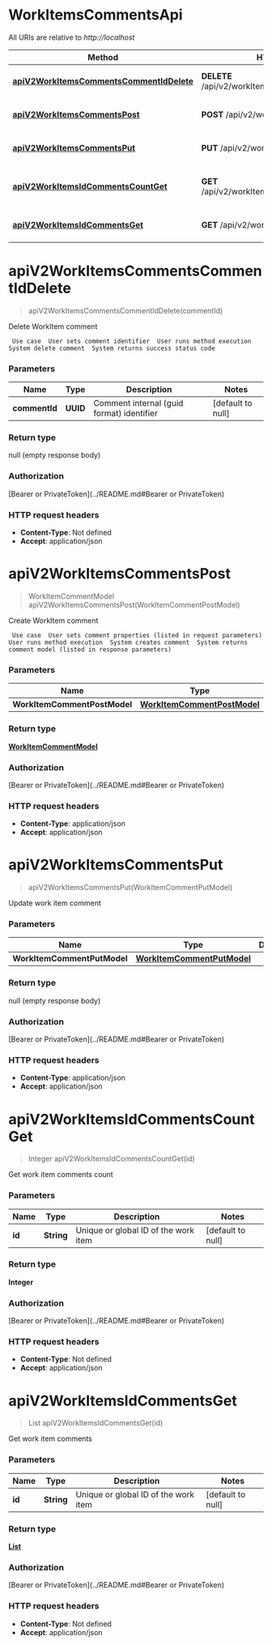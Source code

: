 # WorkItemsCommentsApi

All URIs are relative to *http://localhost*

| Method | HTTP request | Description |
|------------- | ------------- | -------------|
| [**apiV2WorkItemsCommentsCommentIdDelete**](WorkItemsCommentsApi.md#apiV2WorkItemsCommentsCommentIdDelete) | **DELETE** /api/v2/workItems/comments/{commentId} | Delete WorkItem comment |
| [**apiV2WorkItemsCommentsPost**](WorkItemsCommentsApi.md#apiV2WorkItemsCommentsPost) | **POST** /api/v2/workItems/comments | Create WorkItem comment |
| [**apiV2WorkItemsCommentsPut**](WorkItemsCommentsApi.md#apiV2WorkItemsCommentsPut) | **PUT** /api/v2/workItems/comments | Update work item comment |
| [**apiV2WorkItemsIdCommentsCountGet**](WorkItemsCommentsApi.md#apiV2WorkItemsIdCommentsCountGet) | **GET** /api/v2/workItems/{id}/comments/count | Get work item comments count |
| [**apiV2WorkItemsIdCommentsGet**](WorkItemsCommentsApi.md#apiV2WorkItemsIdCommentsGet) | **GET** /api/v2/workItems/{id}/comments | Get work item comments |


<a name="apiV2WorkItemsCommentsCommentIdDelete"></a>
# **apiV2WorkItemsCommentsCommentIdDelete**
> apiV2WorkItemsCommentsCommentIdDelete(commentId)

Delete WorkItem comment

     Use case  User sets comment identifier  User runs method execution  System delete comment  System returns success status code

### Parameters

|Name | Type | Description  | Notes |
|------------- | ------------- | ------------- | -------------|
| **commentId** | **UUID**| Comment internal (guid format) identifier | [default to null] |

### Return type

null (empty response body)

### Authorization

[Bearer or PrivateToken](../README.md#Bearer or PrivateToken)

### HTTP request headers

- **Content-Type**: Not defined
- **Accept**: application/json

<a name="apiV2WorkItemsCommentsPost"></a>
# **apiV2WorkItemsCommentsPost**
> WorkItemCommentModel apiV2WorkItemsCommentsPost(WorkItemCommentPostModel)

Create WorkItem comment

     Use case  User sets comment properties (listed in request parameters)  User runs method execution  System creates comment  System returns comment model (listed in response parameters)

### Parameters

|Name | Type | Description  | Notes |
|------------- | ------------- | ------------- | -------------|
| **WorkItemCommentPostModel** | [**WorkItemCommentPostModel**](../Models/WorkItemCommentPostModel.md)|  | [optional] |

### Return type

[**WorkItemCommentModel**](../Models/WorkItemCommentModel.md)

### Authorization

[Bearer or PrivateToken](../README.md#Bearer or PrivateToken)

### HTTP request headers

- **Content-Type**: application/json
- **Accept**: application/json

<a name="apiV2WorkItemsCommentsPut"></a>
# **apiV2WorkItemsCommentsPut**
> apiV2WorkItemsCommentsPut(WorkItemCommentPutModel)

Update work item comment

### Parameters

|Name | Type | Description  | Notes |
|------------- | ------------- | ------------- | -------------|
| **WorkItemCommentPutModel** | [**WorkItemCommentPutModel**](../Models/WorkItemCommentPutModel.md)|  | [optional] |

### Return type

null (empty response body)

### Authorization

[Bearer or PrivateToken](../README.md#Bearer or PrivateToken)

### HTTP request headers

- **Content-Type**: application/json
- **Accept**: application/json

<a name="apiV2WorkItemsIdCommentsCountGet"></a>
# **apiV2WorkItemsIdCommentsCountGet**
> Integer apiV2WorkItemsIdCommentsCountGet(id)

Get work item comments count

### Parameters

|Name | Type | Description  | Notes |
|------------- | ------------- | ------------- | -------------|
| **id** | **String**| Unique or global ID of the work item | [default to null] |

### Return type

**Integer**

### Authorization

[Bearer or PrivateToken](../README.md#Bearer or PrivateToken)

### HTTP request headers

- **Content-Type**: Not defined
- **Accept**: application/json

<a name="apiV2WorkItemsIdCommentsGet"></a>
# **apiV2WorkItemsIdCommentsGet**
> List apiV2WorkItemsIdCommentsGet(id)

Get work item comments

### Parameters

|Name | Type | Description  | Notes |
|------------- | ------------- | ------------- | -------------|
| **id** | **String**| Unique or global ID of the work item | [default to null] |

### Return type

[**List**](../Models/WorkItemCommentModel.md)

### Authorization

[Bearer or PrivateToken](../README.md#Bearer or PrivateToken)

### HTTP request headers

- **Content-Type**: Not defined
- **Accept**: application/json

